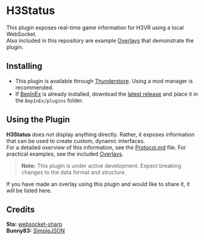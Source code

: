 # H3Status

This plugin exposes real-time game information for H3VR using a local WebSocket.\
Also included in this repository are example [Overlays](https://github.com/TakingFire/H3Status/Overlays/) that demonstrate the plugin.

## Installing

- This plugin is available through [Thunderstore](). Using a mod manager is recommended.
- If [BepInEx](https://github.com/BepInEx/BepInEx) is already installed, download the [latest release](https://github.com/TakingFire/H3Status/releases/latest) and place it in the `BepInEx/plugins` folder.

## Using the Plugin

**H3Status** does not display anything directly. Rather, it exposes information that can be used to create custom, dynamic interfaces.\
For a detailed overview of this information, see the [Protocol.md](https://github.com/TakingFire/H3Status/Protocol.md) file. For practical examples, see the included [Overlays](https://github.com/TakingFire/H3Status/Overlays/).

> **Note:** This plugin is under active development. Expect breaking changes to the data format and structure.

If you have made an overlay using this plugin and would like to share it, it will be listed here.

## Credits

**Sta:** [websocket-sharp](https://github.com/sta/websocket-sharp)\
**Bunny83:** [SimpleJSON](https://github.com/Bunny83/SimpleJSON)
